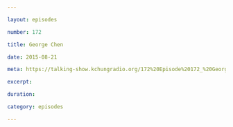 ```yaml
---

layout: episodes

number: 172

title: George Chen

date: 2015-08-21

meta: https://talking-show.kchungradio.org/172%20Episode%20172_%20George%20Chen.mp3

excerpt: 

duration: 

category: episodes

---
```


